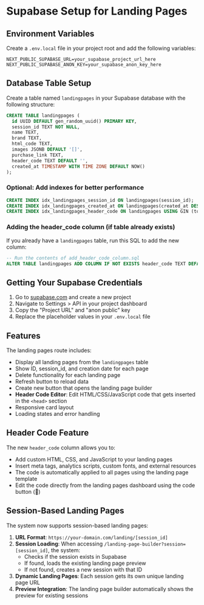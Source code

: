 # Supabase Setup for Landing Pages

## Environment Variables

Create a `.env.local` file in your project root and add the following variables:

```env
NEXT_PUBLIC_SUPABASE_URL=your_supabase_project_url_here
NEXT_PUBLIC_SUPABASE_ANON_KEY=your_supabase_anon_key_here
```

## Database Table Setup

Create a table named `landingpages` in your Supabase database with the following structure:

```sql
CREATE TABLE landingpages (
  id UUID DEFAULT gen_random_uuid() PRIMARY KEY,
  session_id TEXT NOT NULL,
  name TEXT,
  brand TEXT,
  html_code TEXT,
  images JSONB DEFAULT '[]',
  purchase_link TEXT,
  header_code TEXT DEFAULT '',
  created_at TIMESTAMP WITH TIME ZONE DEFAULT NOW()
);
```

### Optional: Add indexes for better performance

```sql
CREATE INDEX idx_landingpages_session_id ON landingpages(session_id);
CREATE INDEX idx_landingpages_created_at ON landingpages(created_at DESC);
CREATE INDEX idx_landingpages_header_code ON landingpages USING GIN (to_tsvector('english', header_code));
```

### Adding the header_code column (if table already exists)

If you already have a `landingpages` table, run this SQL to add the new column:

```sql
-- Run the contents of add_header_code_column.sql
ALTER TABLE landingpages ADD COLUMN IF NOT EXISTS header_code TEXT DEFAULT '';
```

## Getting Your Supabase Credentials

1. Go to [supabase.com](https://supabase.com) and create a new project
2. Navigate to Settings > API in your project dashboard
3. Copy the "Project URL" and "anon public" key
4. Replace the placeholder values in your `.env.local` file

## Features

The landing pages route includes:
- Display all landing pages from the `landingpages` table
- Show ID, session_id, and creation date for each page
- Delete functionality for each landing page
- Refresh button to reload data
- Create new button that opens the landing page builder
- **Header Code Editor**: Edit HTML/CSS/JavaScript code that gets inserted in the `<head>` section
- Responsive card layout
- Loading states and error handling

## Header Code Feature

The new `header_code` column allows you to:
- Add custom HTML, CSS, and JavaScript to your landing pages
- Insert meta tags, analytics scripts, custom fonts, and external resources
- The code is automatically applied to all pages using the landing page template
- Edit the code directly from the landing pages dashboard using the code button (🔧)

## Session-Based Landing Pages

The system now supports session-based landing pages:

1. **URL Format**: `https://your-domain.com/landing/[session_id]`
2. **Session Loading**: When accessing `/landing-page-builder?session=[session_id]`, the system:
   - Checks if the session exists in Supabase
   - If found, loads the existing landing page preview
   - If not found, creates a new session with that ID
3. **Dynamic Landing Pages**: Each session gets its own unique landing page URL
4. **Preview Integration**: The landing page builder automatically shows the preview for existing sessions 